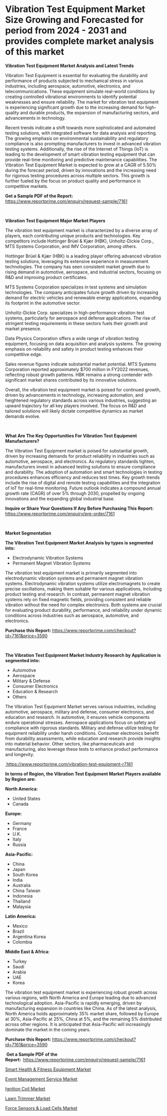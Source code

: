 <p><h1>Vibration Test Equipment Market Size Growing and Forecasted for period from 2024 - 2031 and provides complete market analysis of this market</h1></p><p><strong>Vibration Test Equipment Market Analysis and Latest Trends</strong></p>
<p><p>Vibration Test Equipment is essential for evaluating the durability and performance of products subjected to mechanical stress in various industries, including aerospace, automotive, electronics, and telecommunications. These equipment simulate real-world conditions by creating controlled vibrational environments to identify potential weaknesses and ensure reliability. The market for vibration test equipment is experiencing significant growth due to the increasing demand for high-quality and durable products, the expansion of manufacturing sectors, and advancements in technology.</p><p>Recent trends indicate a shift towards more sophisticated and automated testing solutions, with integrated software for data analysis and reporting. The growing emphasis on environmental sustainability and regulatory compliance is also prompting manufacturers to invest in advanced vibration testing systems. Additionally, the rise of the Internet of Things (IoT) is leading to the development of smart vibration testing equipment that can provide real-time monitoring and predictive maintenance capabilities. The Vibration Test Equipment Market is expected to grow at a CAGR of 5.50% during the forecast period, driven by innovations and the increasing need for rigorous testing procedures across multiple sectors. This growth is further fueled by the focus on product quality and performance in competitive markets.</p></p>
<p><strong>Get a Sample PDF of the Report:&nbsp;</strong> <a href="https://www.reportprime.com/enquiry/request-sample/7161">https://www.reportprime.com/enquiry/request-sample/7161</a></p>
<p>&nbsp;</p>
<p><strong>Vibration Test Equipment Major Market Players</strong></p>
<p><p>The vibration test equipment market is characterized by a diverse array of players, each contributing unique products and technologies. Key competitors include Hottinger Brüel & Kjær (HBK), Unholtz-Dickie Corp., MTS Systems Corporation, and IMV Corporation, among others. </p><p>Hottinger Brüel & Kjær (HBK) is a leading player offering advanced vibration testing solutions, leveraging its extensive experience in measurement technologies. The company has seen consistent market growth due to rising demand in automotive, aerospace, and industrial sectors, focusing on R&D and improving product certificates.</p><p>MTS Systems Corporation specializes in test systems and simulation technologies. The company anticipates future growth driven by increasing demand for electric vehicles and renewable energy applications, expanding its footprint in the automotive sector.</p><p>Unholtz-Dickie Corp. specializes in high-performance vibration test systems, particularly for aerospace and defense applications. The rise of stringent testing requirements in these sectors fuels their growth and market presence.</p><p>Data Physics Corporation offers a wide range of vibration testing equipment, focusing on data acquisition and analysis systems. The growing emphasis on reliability and safety in product testing enhances their competitive edge.</p><p>Sales revenue figures indicate substantial market potential. MTS Systems Corporation reported approximately $700 million in FY2022 revenues, reflecting robust growth patterns. HBK remains a strong contender with significant market shares contributed by its innovative solutions.</p><p>Overall, the vibration test equipment market is poised for continued growth, driven by advancements in technology, increasing automation, and heightened regulatory standards across various industries, suggesting an upward trajectory for all key players involved. The focus on R&D and tailored solutions will likely dictate competitive dynamics as market demands evolve.</p></p>
<p>&nbsp;</p>
<p><strong>What Are The Key Opportunities For Vibration Test Equipment Manufacturers?</strong></p>
<p><p>The Vibration Test Equipment market is poised for substantial growth, driven by increasing demands for product reliability in industries such as automotive, aerospace, and electronics. As regulatory standards tighten, manufacturers invest in advanced testing solutions to ensure compliance and durability. The adoption of automation and smart technologies in testing procedures enhances efficiency and reduces test times. Key growth trends include the rise of digital and remote testing capabilities and the integration of IoT for real-time monitoring. Future outlook indicates a compound annual growth rate (CAGR) of over 5% through 2030, propelled by ongoing innovations and the expanding global industrial base.</p></p>
<p><strong>Inquire or Share Your Questions If Any Before Purchasing This Report:</strong> <a href="https://www.reportprime.com/enquiry/pre-order/7161">https://www.reportprime.com/enquiry/pre-order/7161</a></p>
<p>&nbsp;</p>
<p><strong>Market Segmentation</strong></p>
<p><strong>The Vibration Test Equipment Market Analysis by types is segmented into:</strong></p>
<p><ul><li>Electrodynamic Vibration Systems</li><li>Permanent Magnet Vibration Systems</li></ul></p>
<p><p>The vibration test equipment market is primarily segmented into electrodynamic vibration systems and permanent magnet vibration systems. Electrodynamic vibration systems utilize electromagnets to create precise oscillations, making them suitable for various applications, including product testing and research. In contrast, permanent magnet vibration systems rely on fixed magnetic fields, providing consistent and reliable vibration without the need for complex electronics. Both systems are crucial for evaluating product durability, performance, and reliability under dynamic conditions across industries such as aerospace, automotive, and electronics.</p></p>
<p><strong>Purchase this Report:&nbsp;</strong><a href="https://www.reportprime.com/checkout?id=7161&price=3590">https://www.reportprime.com/checkout?id=7161&price=3590</a></p>
<p>&nbsp;</p>
<p><strong>The Vibration Test Equipment Market Industry Research by Application is segmented into:</strong></p>
<p><ul><li>Automotive</li><li>Aerospace</li><li>Military & Defense</li><li>Consumer Electronics</li><li>Education & Research</li><li>Others</li></ul></p>
<p><p>The Vibration Test Equipment Market serves various industries, including automotive, aerospace, military and defense, consumer electronics, and education and research. In automotive, it ensures vehicle components endure operational stresses. Aerospace applications focus on safety and compliance with rigorous standards. Military and defense utilize testing for equipment reliability under harsh conditions. Consumer electronics benefit from durability assessments, while education and research provide insights into material behavior. Other sectors, like pharmaceuticals and manufacturing, also leverage these tests to enhance product performance and longevity.</p></p>
<p><a href="https://www.reportprime.com/vibration-test-equipment-r7161">&nbsp;https://www.reportprime.com/vibration-test-equipment-r7161</a></p>
<p><strong>In terms of Region, the Vibration Test Equipment Market Players available by Region are:</strong></p>
<p>
    <p> <strong> North America: </strong>
        <ul>
            <li>United States</li>
            <li>Canada</li>
        </ul>
        </p> 
    <p> <strong> Europe: </strong>
        <ul>
            <li>Germany</li>
            <li>France</li>
            <li>U.K.</li>
            <li>Italy</li>
            <li>Russia</li>
        </ul>
        </p> 
    <p> <strong> Asia-Pacific: </strong>
        <ul>
            <li>China</li>
            <li>Japan</li>
            <li>South Korea</li>
            <li>India</li>
            <li>Australia</li>
            <li>China Taiwan</li>
            <li>Indonesia</li>
            <li>Thailand</li>
            <li>Malaysia</li>
        </ul>
        </p> 
    <p> <strong> Latin America: </strong>
        <ul>
            <li>Mexico</li>
            <li>Brazil</li>
            <li>Argentina Korea</li>
            <li>Colombia</li>
        </ul>
        </p> 
    <p> <strong> Middle East & Africa: </strong>
        <ul>
            <li>Turkey</li>
            <li>Saudi</li>
            <li>Arabia</li>
            <li>UAE</li>
            <li>Korea</li>
        </ul>
    </p>
    </p>
<p><p>The vibration test equipment market is experiencing robust growth across various regions, with North America and Europe leading due to advanced technological adoption. Asia-Pacific is rapidly emerging, driven by manufacturing expansion in countries like China. As of the latest analysis, North America holds approximately 35% market share, followed by Europe at 30%, Asia-Pacific at 25%, China at 5%, and the remaining 5% distributed across other regions. It is anticipated that Asia-Pacific will increasingly dominate the market in the coming years.</p></p>
<p><strong>Purchase this Report: </strong><a href="https://www.reportprime.com/checkout?id=7161&price=3590">https://www.reportprime.com/checkout?id=7161&price=3590</a></p>
<p>&nbsp;<strong>Get a Sample PDF of the Report:&nbsp;&nbsp;</strong><a href="https://www.reportprime.com/enquiry/request-sample/7161">https://www.reportprime.com/enquiry/request-sample/7161</a></p>
<p><strong></strong></p>
<p><p><a href="https://issuu.com/reportprime-2/docs/smart-health-fitness-equipment-mark_916959461d49b4">Smart Health & Fitness Equipment Market</a></p><p><a href="https://www.linkedin.com/pulse/event-management-service-market-investigation-industry-evolution-s1wbf?trackingId=OSDu%2BjwvTGOQBlg7JIrwSw%3D%3D">Event Management Service Market</a></p><p><a href="https://github.com/luckyshygirl/Market-Research-Report-List-6/blob/main/ignition-coil-market.md">Ignition Coil Market</a></p><p><a href="https://medium.com/@david.mackay7867865/exploring-lawn-trimmer-market-dynamics-revenue-analysis-and-growth-projections-in-the-lawn-trimmer-25554c7525c3">Lawn Trimmer Market</a></p><p><a href="https://issuu.com/reportprime-2/docs/force-sensors-load-cells-market-siz_fa406719a075cb">Force Sensors & Load Cells Market</a></p></p>
